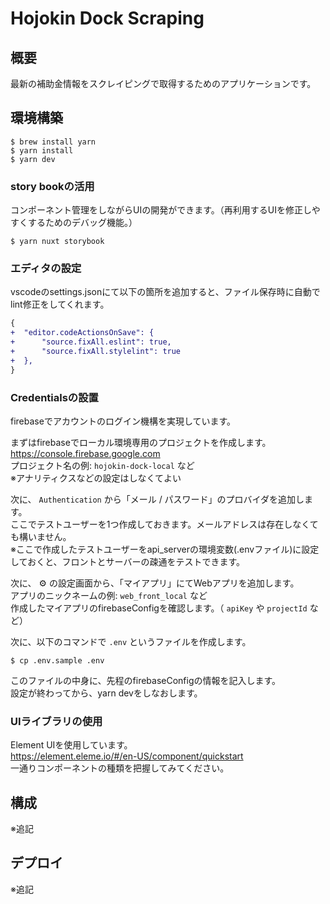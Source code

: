 # Hojokin Dock Scraping

## 概要
最新の補助金情報をスクレイピングで取得するためのアプリケーションです。

## 環境構築

```
$ brew install yarn
$ yarn install
$ yarn dev
```

### story bookの活用
コンポーネント管理をしながらUIの開発ができます。（再利用するUIを修正しやすくするためのデバッグ機能。）

```
$ yarn nuxt storybook
```

### エディタの設定
vscodeのsettings.jsonにて以下の箇所を追加すると、ファイル保存時に自動でlint修正をしてくれます。

```diff
{
+  "editor.codeActionsOnSave": {
+      "source.fixAll.eslint": true,
+      "source.fixAll.stylelint": true
+  },
}
```

### Credentialsの設置
firebaseでアカウントのログイン機構を実現しています。  

まずはfirebaseでローカル環境専用のプロジェクトを作成します。  
https://console.firebase.google.com  
プロジェクト名の例: `hojokin-dock-local` など  
※アナリティクスなどの設定はしなくてよい  

次に、 `Authentication` から「メール / パスワード」のプロバイダを追加します。  
ここでテストユーザーを1つ作成しておきます。メールアドレスは存在しなくても構いません。  
※ここで作成したテストユーザーをapi_serverの環境変数(.envファイル)に設定しておくと、フロントとサーバーの疎通をテストできます。  

次に、 :gear: の設定画面から、「マイアプリ」にてWebアプリを追加します。  
アプリのニックネームの例: `web_front_local` など  
作成したマイアプリのfirebaseConfigを確認します。（ `apiKey` や `projectId` など）  

次に、以下のコマンドで `.env` というファイルを作成します。  

```
$ cp .env.sample .env
```

このファイルの中身に、先程のfirebaseConfigの情報を記入します。  
設定が終わってから、yarn devをしなおします。  

### UIライブラリの使用
Element UIを使用しています。  
https://element.eleme.io/#/en-US/component/quickstart  
一通りコンポーネントの種類を把握してみてください。

## 構成
※追記

## デプロイ
※追記
